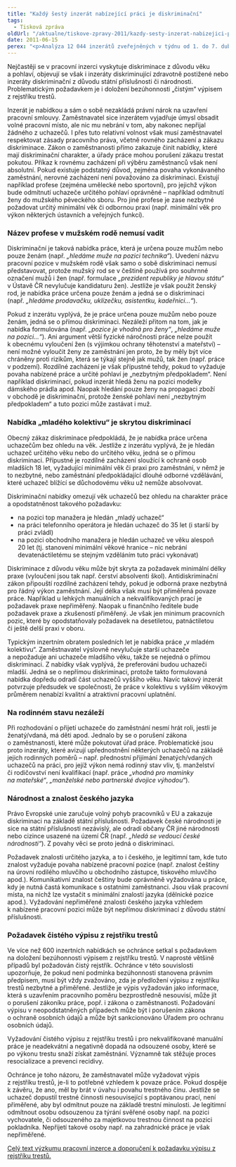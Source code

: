 ```yaml
---
title: "Každý šestý inzerát nabízející práci je diskriminační"
tags:
  - Tisková zpráva
oldUrl: "/aktualne/tiskove-zpravy-2011/kazdy-sesty-inzerat-nabizejici-praci-je-diskriminacni"
date: 2011-06-15
perex: "<p>Analýza 12 044 inzerátů zveřejněných v týdnu od 1. do 7. dubna 2011 na největším portálu s pracovní inzercí v ČR www.prace.cz  ukázala, že diskriminace není v nabídkách práce ojedinělá. Každý šestý inzerát obsahoval jeden nebo dokonce i více diskriminačních požadavků na uchazeče o zaměstnání. Mnozí zájemci, kteří splňují kvalifikační podmínky, jsou tak zaměstnavateli už dopředu vyloučeni z možnosti ucházet se o práci, což má vzhledem k významu práce v moderní společnosti vážné negativní důsledky.</p>"
---
```


<!-- imported from the old website -->

<p>Nejčastěji se v pracovní inzerci vyskytuje diskriminace z důvodu věku
 a pohlaví, objevují se však i inzeráty diskriminující zdravotně 
postižené nebo inzeráty diskriminační z důvodu státní příslušnosti 
či národnosti. Problematickým požadavkem je i doložení bezúhonnosti 
„čistým“ výpisem z rejstříku trestů. </p><p>Inzerát je nabídkou a sám 
o sobě nezakládá právní nárok na uzavření pracovní smlouvy. 
Zaměstnavatel sice inzerátem vyjadřuje úmysl obsadit volné pracovní 
místo, ale nic mu nebrání v tom, aby nakonec nepřijal žádného 
z uchazečů. I přes tuto relativní volnost však musí zaměstnavatel 
respektovat zásady pracovního práva, včetně rovného zacházení a zákazu 
diskriminace. Zákon o zaměstnanosti přímo zakazuje činit nabídky, které 
mají diskriminační charakter, a úřady práce mohou porušení zákazu 
trestat pokutou. Příkaz k rovnému zacházení při výběru zaměstnanců však 
není absolutní. Pokud existuje podstatný důvod, zejména povaha 
vykonávaného zaměstnání, nerovné zacházení není považováno 
za diskriminaci. Existují například profese (zejména umělecké nebo 
sportovní), pro jejichž výkon bude odmítnutí uchazeče určitého pohlaví 
oprávněné – například odmítnutí ženy do mužského pěveckého sboru. Pro 
jiné profese je zase nezbytné požadovat určitý minimální věk či odbornou
 praxi (např. minimální věk pro výkon některých ústavních a veřejných 
funkcí).</p><h3><b>Název profese v mužském rodě nemusí vadit</b></h3><p>Diskriminační je taková nabídka práce, která je určena pouze mužům nebo pouze ženám (např. <i>„hledáme muže na pozici technika“</i>).
 Uvedení názvu pracovní pozice v mužském rodě však samo o sobě 
diskriminaci nemusí představovat, protože mužský rod se v češtině 
používá pro souhrnné označení mužů i žen (např. formulace <i>„prezident republiky je hlavou státu“</i>
 v Ústavě ČR nevylučuje kandidaturu žen). Jestliže je však použit ženský
 rod, je nabídka práce určena pouze ženám a jedná se o diskriminaci 
(např. <i>„hledáme prodavačku, uklízečku, asistentku, kadeřnici…“</i>). </p><p>Pokud
 z inzerátu vyplývá, že je práce určena pouze mužům nebo pouze ženám, 
jedná se o přímou diskriminaci. Nezáleží přitom na tom, jak je nabídka 
formulována (např. <i>„pozice je vhodná pro ženy“</i>, <i>„hledáme muže na pozici…“</i>).
 Ani argument větší fyzické náročnosti práce nelze použít k obecnému 
vyloučení žen (s výjimkou ochrany těhotenství a mateřství) – není možné 
vyloučit ženy ze zaměstnání jen proto, že by měly být více chráněny 
proti rizikům, která se týkají stejně jak mužů, tak žen (např. práce 
v podzemí). Rozdílné zacházení je však přípustné tehdy, pokud to 
vyžaduje povaha nabízené práce a určité pohlaví je „nezbytným 
předpokladem“. Není například diskriminací, pokud inzerát hledá ženu 
na pozici modelky dámského prádla apod. Naopak hledání pouze ženy 
na propagaci zboží v obchodě je diskriminační, protože ženské pohlaví 
není „nezbytným předpokladem“ a tuto pozici může zastávat i muž.</p><h3><b>Nabídka „mladého kolektivu“ je skrytou diskriminací</b></h3><p>Obecný
 zákaz diskriminace předpokládá, že je nabídka práce určena uchazečům 
bez ohledu na věk. Jestliže z inzerátu vyplývá, že je hledán uchazeč 
určitého věku nebo do určitého věku, jedná se o přímou diskriminaci. 
Přípustné je rozdílné zacházení sloužící k ochraně osob mladších 18 let,
 vyžadující minimální věk či praxi pro zaměstnání, v němž je to 
nezbytné, nebo zaměstnání předpokládající dlouhé odborné vzdělávání, 
které uchazeč blížící se důchodovému věku už nemůže absolvovat.</p><p>Diskriminační nabídky omezují věk uchazečů bez ohledu na charakter práce a opodstatněnost takového požadavku: </p><ul><li>na pozici top manažera je hledán „mladý uchazeč“</li><li>na práci telefonního operátora je hledán uchazeč do 35 let (i starší by práci zvládl)</li><li>na
 pozici obchodního manažera je hledán uchazeč ve věku alespoň 20 let 
(tj. stanovení minimální věkové hranice – nic nebrání devatenáctiletému 
se stejným vzděláním tuto práci vykonávat)</li></ul><p>Diskriminace 
z důvodu věku může být skryta za požadavek minimální délky praxe 
(vyloučeni jsou tak např. čerství absolventi škol). Antidiskriminační 
zákon připouští rozdílné zacházení tehdy, pokud je odborná praxe 
nezbytná pro řádný výkon zaměstnání. Její délka však musí být přiměřená 
povaze práce. Například u lehkých manuálních a nekvalifikovaných prací 
je požadavek praxe nepřiměřený. Naopak u finančního ředitele bude 
požadavek praxe a zkušeností přiměřený. Je však jen minimum pracovních 
pozic, které by opodstatňovaly požadavek na desetiletou, patnáctiletou 
či ještě delší praxi v oboru.</p><p>Typickým inzertním obratem 
posledních let je nabídka práce „v mladém kolektivu“. Zaměstnavatel 
výslovně nevylučuje starší uchazeče a nepožaduje ani uchazeče mladšího 
věku, takže se nejedná o přímou diskriminaci. Z nabídky však vyplývá, 
že preferováni budou uchazeči mladší. Jedná se o nepřímou diskriminaci, 
protože takto formulovaná nabídka dopředu odradí část uchazečů vyššího 
věku. Navíc takový inzerát potvrzuje předsudek ve společnosti, že práce 
v kolektivu s vyšším věkovým průměrem nenabízí kvalitní a atraktivní 
pracovní uplatnění.</p><h3><b>Na rodinném stavu nezáleží</b></h3><p>Při
 rozhodování o přijetí uchazeče do zaměstnání nesmí hrát roli, jestli je
 ženatý/vdaná, má děti apod. Jednalo by se o porušení zákona 
o zaměstnanosti, které může pokutovat úřad práce. Problematické jsou 
proto inzeráty, které avizují upřednostnění některých uchazečů 
na základě jejich rodinných poměrů – např. přednostní přijímání 
ženatých/vdaných uchazečů na práci, pro jejíž výkon nemá rodinný stav 
vliv, tj. manželství či rodičovství není kvalifikací (např. práce <i>„vhodná pro maminky na mateřské“</i>, <i>„manželské nebo partnerské dvojice výhodou“</i>). </p><h3><b>Národnost a znalost českého jazyka</b></h3><p>Právo
 Evropské unie zaručuje volný pohyb pracovníků v EU a zakazuje 
diskriminaci na základě státní příslušnosti. Požadavek české národnosti 
je sice na státní příslušnosti nezávislý, ale odradí občany ČR jiné 
národnosti nebo cizince usazené na území ČR (např. <i>„hledá se vedoucí české národnosti“</i>). Z povahy věci se proto jedná o diskriminaci.</p><p>Požadavek
 znalosti určitého jazyka, a to i českého, je legitimní tam, kde tuto 
znalost vyžaduje povaha nabízené pracovní pozice (např. znalost češtiny 
na úrovni rodilého mluvčího u obchodního zástupce, tiskového mluvčího 
apod.). Komunikativní znalost češtiny bude oprávněně vyžadována u práce,
 kdy je nutná častá komunikace s ostatními zaměstnanci. Jsou však 
pracovní místa, na nichž lze vystačit s minimální znalostí jazyka 
(dělnické pozice apod.). Vyžadování nepřiměřené znalosti českého jazyka 
vzhledem k nabízené pracovní pozici může být nepřímou diskriminací 
z důvodu státní příslušnosti.</p><h3><b>Požadavek čistého výpisu z rejstříku trestů</b></h3><p>Ve
 více než 600 inzertních nabídkách se ochránce setkal s požadavkem 
na doložení bezúhonnosti výpisem z rejstříku trestů. V naprosté většině 
případů byl požadován čistý rejstřík. Ochránce v této souvislosti 
upozorňuje, že pokud není podmínka bezúhonnosti stanovena právním 
předpisem, musí být vždy zvažováno, zda je předložení výpisu z rejstříku
 trestů nezbytné a přiměřené. Jestliže je výpis vyžadován jako 
informace, která s uzavřením pracovního poměru bezprostředně nesouvisí, 
může jít o porušení zákoníku práce, popř. i zákona o zaměstnanosti. 
Požadování výpisu v neopodstatněných případech může být i porušením 
zákona o ochraně osobních údajů a může být sankcionováno Úřadem pro 
ochranu osobních údajů.</p><p>Vyžadování čistého výpisu z rejstříku 
trestů i pro nekvalifikované manuální práce je neadekvátní a negativně 
dopadá na odsouzené osoby, které se po výkonu trestu snaží získat 
zaměstnání. Významně tak stěžuje proces resocializace a prevenci 
recidivy.</p><p>Ochránce je toho názoru, že zaměstnavatel může vyžadovat
 výpis z rejstříku trestů, je-li to potřebné vzhledem k povaze práce. 
Pokud dospěje k závěru, že ano, měl by brát v úvahu i povahu trestného 
činu. Jestliže se uchazeč dopustil trestné činnosti nesouvisející 
s poptávanou prací, není přiměřené, aby byl odmítnut pouze na základě 
trestní minulosti. Je legitimní odmítnout osobu odsouzenou za týrání 
svěřené osoby např. na pozici vychovatele, či odsouzeného za majetkovou 
trestnou činnost na pozici pokladníka. Nepřijetí takové osoby 
např. na zahradnické práce je však nepřiměřené.</p><p><a title="Otevření do nového okna" href="http://ochrancedev.omegadesign.cz/diskriminace/doporuceni-ochrance/" target="_blank">Celý text výzkumu pracovní inzerce a doporučení k požadavku výpisu z rejstříku trestů.</a> </p>
